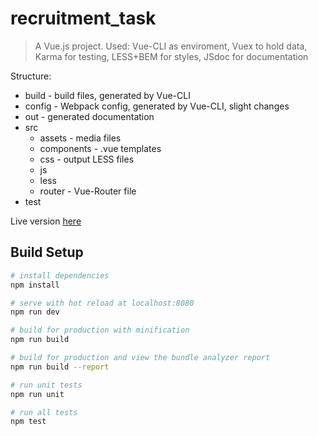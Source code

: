 # recruitment_task

> A Vue.js project. Used: Vue-CLI as enviroment, Vuex to hold data, Karma for testing, LESS+BEM for styles, JSdoc for documentation

Structure:
- build - build files, generated by Vue-CLI
- config - Webpack config, generated by Vue-CLI, slight changes
- out - generated documentation
- src
  - assets - media files
  - components - .vue templates
  - css - output LESS files
  - js
  - less
  - router - Vue-Router file
- test

Live version [here](http://pokemon.femdev.pl/)

## Build Setup

``` bash
# install dependencies
npm install

# serve with hot reload at localhost:8080
npm run dev

# build for production with minification
npm run build

# build for production and view the bundle analyzer report
npm run build --report

# run unit tests
npm run unit

# run all tests
npm test
```
